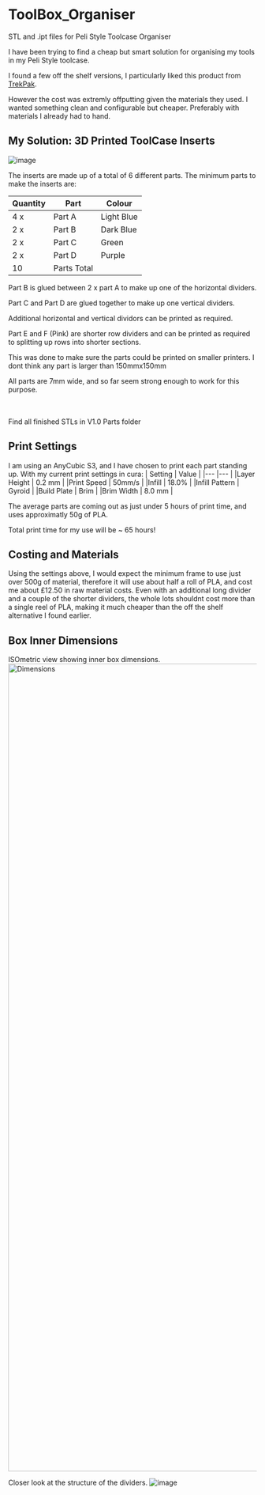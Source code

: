 # ToolBox_Organiser
 STL and .ipt files for Peli Style Toolcase Organiser

I have been trying to find a cheap but smart solution for organising my tools in my Peli Style toolcase.

I found a few off the shelf versions, I particularly liked this product from [TrekPak](https://www.waterproof-cases.co.uk/product/trekpak-1510-for-peli-1510-case).

However the cost was extremly offputting given the materials they used. I wanted something clean and configurable but cheaper. Preferably with materials I already had to hand.


## My Solution: 3D Printed ToolCase Inserts
![image](https://user-images.githubusercontent.com/53580358/166827835-fef7b62f-5fb9-49d8-88a6-91b5086e5c24.png)

The inserts are made up of a total of 6 different parts. The minimum parts to make the inserts are:

| Quantity | Part        | Colour       |
|---       |---          |---           |
|   4 x    | Part A      | Light Blue   |
|   2 x    | Part B      | Dark Blue    |
|   2 x    | Part C      | Green        |
|   2 x    | Part D      | Purple       |
|  10      | Parts Total |              |

Part B is glued between 2 x part A to make up one of the horizontal dividers. <br>

Part C and Part D are glued together to make up one vertical dividers. <br>

Additional horizontal and vertical dividors can be printed as required. <br>

Part E and F (Pink) are shorter row dividers and can be printed as required to splitting up rows into shorter sections.

This was done to make sure the parts could be printed on smaller printers. I dont think any part is larger than 150mmx150mm  <br>

All parts are 7mm wide, and so far seem strong enough to work for this purpose.

<br><br>
Find all finished STLs in V1.0 Parts folder

## Print Settings

I am using an AnyCubic S3, and I have chosen to print each part standing up. With my current print settings in cura:
| Setting | Value |
|---      |---    |
|Layer Height | 0.2 mm |
|Print Speed  | 50mm/s |
|Infill       | 18.0% |
|Infill Pattern | Gyroid |
|Build Plate | Brim |
|Brim Width | 8.0 mm |

The average parts are coming out as just under 5 hours of print time, and uses approximatly 50g of PLA.

Total print time for my use will be ~ 65 hours!

## Costing and Materials

Using the settings above, I would expect the minimum frame to use just over 500g of material, therefore it will use about half a roll of PLA, and cost me about £12.50
in raw material costs. Even with an additional long divider and a couple of the shorter dividers, the whole lots shouldnt cost more than a single reel of PLA, making it much cheaper than the off the shelf alternative I found earlier.

## Box Inner Dimensions

ISOmetric view showing inner box dimensions.
<img width="1634" alt="Dimensions" src="https://user-images.githubusercontent.com/53580358/166165810-4a7914e8-b479-4875-a662-166b015fdc7b.png">

Closer look at the structure of the dividers.
![image](https://user-images.githubusercontent.com/53580358/166828205-45a18b30-56e7-41b7-a44d-70aa490ebab3.png)
